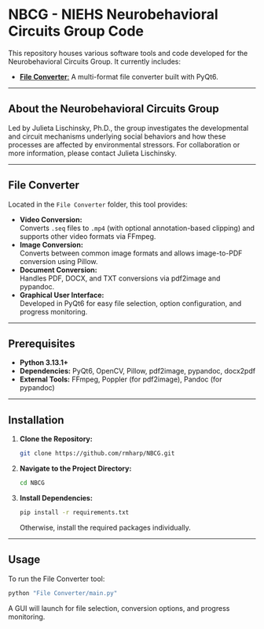 # NBCG - NIEHS Neurobehavioral Circuits Group Code

This repository houses various software tools and code developed for the Neurobehavioral Circuits Group. It currently includes:

- [**File Converter**:](#file-converter) A multi-format file converter built with PyQt6.

---


## About the Neurobehavioral Circuits Group

Led by Julieta Lischinsky, Ph.D., the group investigates the developmental and circuit mechanisms underlying social behaviors and how these processes are affected by environmental stressors. For collaboration or more information, please contact Julieta Lischinsky.

---

## File Converter

Located in the `File Converter` folder, this tool provides:

- **Video Conversion:**  
  Converts `.seq` files to `.mp4` (with optional annotation-based clipping) and supports other video formats via FFmpeg.
- **Image Conversion:**  
  Converts between common image formats and allows image-to-PDF conversion using Pillow.
- **Document Conversion:**  
  Handles PDF, DOCX, and TXT conversions via pdf2image and pypandoc.
- **Graphical User Interface:**  
  Developed in PyQt6 for easy file selection, option configuration, and progress monitoring.

---

## Prerequisites

- **Python 3.13.1+**
- **Dependencies:** PyQt6, OpenCV, Pillow, pdf2image, pypandoc, docx2pdf
- **External Tools:** FFmpeg, Poppler (for pdf2image), Pandoc (for pypandoc)

---

## Installation

1. **Clone the Repository:**

   ```bash
   git clone https://github.com/rmharp/NBCG.git
   ```

2. **Navigate to the Project Directory:**

   ```bash
   cd NBCG
   ```

3. **Install Dependencies:**
   
   ```bash
   pip install -r requirements.txt
   ```
   
   Otherwise, install the required packages individually.

---

## Usage

To run the File Converter tool:

```bash
python "File Converter/main.py"
```

A GUI will launch for file selection, conversion options, and progress monitoring.
